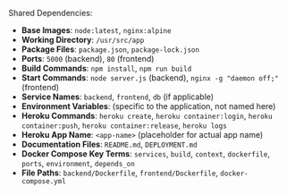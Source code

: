 Shared Dependencies:

- **Base Images**: `node:latest`, `nginx:alpine`
- **Working Directory**: `/usr/src/app`
- **Package Files**: `package.json`, `package-lock.json`
- **Ports**: `5000` (backend), `80` (frontend)
- **Build Commands**: `npm install`, `npm run build`
- **Start Commands**: `node server.js` (backend), `nginx -g "daemon off;"` (frontend)
- **Service Names**: `backend`, `frontend`, `db` (if applicable)
- **Environment Variables**: (specific to the application, not named here)
- **Heroku Commands**: `heroku create`, `heroku container:login`, `heroku container:push`, `heroku container:release`, `heroku logs`
- **Heroku App Name**: `<app-name>` (placeholder for actual app name)
- **Documentation Files**: `README.md`, `DEPLOYMENT.md`
- **Docker Compose Key Terms**: `services`, `build`, `context`, `dockerfile`, `ports`, `environment`, `depends_on`
- **File Paths**: `backend/Dockerfile`, `frontend/Dockerfile`, `docker-compose.yml`